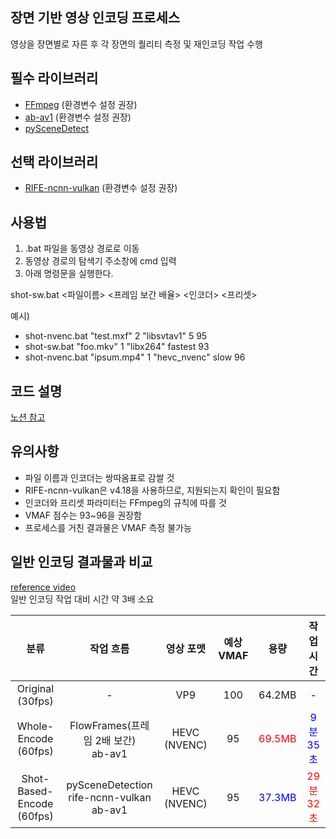 ## 장면 기반 영상 인코딩 프로세스
영상을 장면별로 자른 후 각 장면의 퀄리티 측정 및 재인코딩 작업 수행 <br>


## 필수 라이브러리 
* [FFmpeg](https://www.gyan.dev/ffmpeg/builds/) (환경변수 설정 권장)
* [ab-av1](https://github.com/alexheretic/ab-av1) (환경변수 설정 권장)
* [pySceneDetect](https://www.scenedetect.com/download/) <br>


## 선택 라이브러리
* [RIFE-ncnn-vulkan](https://github.com/TNTwise/rife-ncnn-vulkan) (환경변수 설정 권장) <br>


## 사용법
1. .bat 파일을 동영상 경로로 이동
2. 동영상 경로의 탐색기 주소창에 cmd 입력
3. 아래 명령문을 실행한다.

shot-sw.bat <파일이름> <프레임 보간 배율> <인코더> <프리셋> <VMAF>

예시)
* shot-nvenc.bat "test.mxf" 2 "libsvtav1" 5 95
* shot-sw.bat "foo.mkv" 1 "libx264" fastest 93
* shot-nvenc.bat "ipsum.mp4" 1 "hevc_nvenc" slow 96 <br>
## 코드 설명
[노션 참고](https://www.notion.so/Shot-based-Encoding-a9c6c8c325a64f419093b4399c200de4)

## 유의사항
* 파일 이름과 인코더는 쌍따옴표로 감쌀 것
* RIFE-ncnn-vulkan은 v4.18을 사용하므로, 지원되는지 확인이 필요함
* 인코더와 프리셋 파라미터는 FFmpeg의 규칙에 따를 것
* VMAF 점수는 93~96을 권장함
* 프로세스를 거친 결과물은 VMAF 측정 불가능 <br>
  

## 일반 인코딩 결과물과 비교
[reference video](https://www.youtube.com/watch?v=tbWugSQ7kCk) <br>
일반 인코딩 작업 대비 시간 약 3배 소요

|분류|작업 흐름|영상 포맷|예상 VMAF|용량|작업 시간|
|:---:|:---:|:---:|:---:|:---:|:---:|
|Original (30fps)| - | VP9 | 100 | 64.2MB | - |
|Whole-Encode (60fps)| FlowFrames(프레임 2배 보간)<br/>ab-av1 |HEVC (NVENC)| 95 | <span style="color:red">69.5MB</span> | <span style="color:blue">9분 35초</span> |
|Shot-Based-Encode (60fps)| pySceneDetection<br/>rife-ncnn-vulkan<br/>ab-av1 |HEVC (NVENC)| 95 | <span style="color:blue">37.3MB</span> | <span style="color:red">29분 32초</span> |
